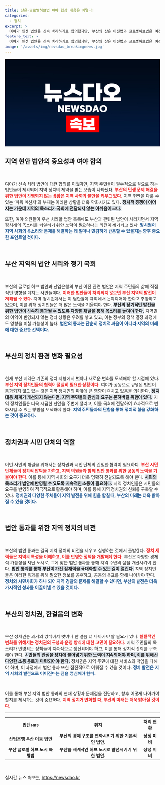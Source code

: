 ```yaml
---
title: 산은·글로벌허브법 여야 협상 내용은 이렇다!
categories:
  - 정치
excerpt: >
  여야가 민생 법안을 신속 처리하기로 합의했지만, 부산의 산은 이전법과 글로벌허브법은 여전히 방치된 상태. 지역 정치의 부재가 무관심을 초래하며, 부산의 明天이 위태로운 상황이다.
feature_text: >
  여야가 민생 법안을 신속 처리하기로 합의했지만, 부산의 산은 이전법과 글로벌허브법은 여전히 방치된 상태. 지역 정치의 부재가 무관심을 초래하며, 부산의 明天이 위태로운 상황이다.
image: '/assets/img/newsdao_breakingnews.jpg'
---
```


<p><img src="/assets/img/newsdao_breakingnews.jpg" alt="koreaapp 속보" /></p>

<h2 data-ke-size="size26">지역 현안 법안의 중요성과 여야 합의</h2>

<p data-ke-size="size16">&nbsp;</p>

<p>여야가 신속 처리 법안에 대한 합의를 이뤘지만, 지역 주민들이 필수적으로 필요로 하는 법안들이 제외되어 지역 정치의 제약을 받는 모습이 나타났다. <b><span style="color: #ee2323;">부산의 민생 문제 해결을 위한 법안이 진행되지 않는 상황은 지역 사회의 불만을 키우고 있다.</span></b> 지역 현안을 다룰 수 있는 ‘파워 메신저’의 부재는 이러한 상황을 더욱 악화시키고 있다. <b><span style="background-color: #21538527;">정치적 정쟁이 이어지는 가운데 지역의 목소리가 국회에 전달되지 않는 아쉬움이 크다.</span></b> </p>

<p>또한, 여야 의원들이 우선 처리할 법안 목록에도 부산과 관련된 법안이 사라지면서 지역 정치계의 목소리를 되살리기 위한 노력이 필요하다는 의견이 제기되고 있다. <b><span style="color: #1a5490;">정치권이 지역 사회의 목소리와 문제를 해결하는 데 얼마나 민감하게 반응할 수 있을지는 향후 중요한 포인트일 것이다.</span></b></p>

<p data-ke-size="size16">&nbsp;</p>

<h2 data-ke-size="size26">부산 지역의 법안 처리와 정기 국회</h2>

<p data-ke-size="size16">&nbsp;</p>

<p>부산의 글로벌 허브 법안과 산업은행의 부산 이전 관련 법안은 지역 주민들의 삶에 직접적인 영향을 미치는 사안들이다. <b><span style="color: #ee2323;">이러한 법안들이 처리되지 않으면 부산 지역의 발전이 저해될 수 있다.</span></b> 지역 정치권에서는 이 법안들이 국회에서 논의되어야 한다고 주장하고 있으며, 이를 위해 정치인들은 더 많은 노력을 기울여야 한다. <b><span style="background-color: #21538527;">부산의 장기적인 발전을 위한 법안이 신속히 통과될 수 있도록 다양한 채널을 통해 목소리를 높여야 한다.</span></b> 지역민의 이익이 반영되지 않는 정치 상황은 우려를 낳고 있고, 이는 정부의 정책 결정 과정에도 영향을 미칠 가능성이 높다. <b><span style="color: #1a5490;">법안의 통과는 단순히 정치적 싸움이 아니라 지역의 미래에 대한 중요한 선택이다.</span></b></p>

<p data-ke-size="size16">&nbsp;</p>

<h2 data-ke-size="size26">부산의 정치 환경 변화 필요성</h2>

<p data-ke-size="size16">&nbsp;</p>

<p>현재 부산 지역은 기존의 정치 지형에서 벗어나 새로운 변화를 모색해야 할 시점에 있다. <b><span style="color: #ee2323;">부산 지역 정치인들의 협력이 절실히 필요한 상황이다.</span></b> 여야가 공동으로 규명된 법안이 통과되지 않고 있는 것은 지역 정치인의 파워에 큰 영향이 미치고 있음을 의미한다. <b><span style="background-color: #21538527;">정치 대응 체계가 개선되지 않는다면, 지역 주민들의 관심과 요구는 묻혀버릴 위험이 있다.</span></b> 지역 정치인들은 더욱 시급한 현안을 주변에 알리고, 이를 국회에 전달하여 효과적으로 변화시킬 수 있는 방법을 모색해야 한다. <b><span style="color: #1a5490;">지역 주민들과의 단합을 통해 정치적 힘을 강화하는 것이 중요하다.</span></b></p>

<p data-ke-size="size16">&nbsp;</p>

<h2 data-ke-size="size26">정치권과 시민 단체의 역할</h2>

<p data-ke-size="size16">&nbsp;</p>

<p>이번 사안의 해결을 위해서는 정치권과 시민 단체의 긴밀한 협력이 필요하다. <b><span style="color: #ee2323;">부산 시민 단체들이 정치적 압박을 가하고, 지역 의원들과 함께 법안 통과를 위한 공동의 노력을 기울여야 한다.</span></b> 이를 통해 지역 사회의 요구가 더욱 명확히 전달되도록 해야 한다. <b><span style="background-color: #21538527;">시민의 목소리가 법안에 반영될 수 있도록 지속적인 소통이 필요하다.</span></b> 지역 정치인들은 시민들의 요구를 반영하여 적극적으로 활동해야 하며, 이를 통해 지역 정치권의 신뢰를 구축할 수 있다. <b><span style="color: #1a5490;">정치권의 다양한 주체들이 지역 발전을 위해 힘을 합칠 때, 부산의 미래는 더욱 밝아질 수 있을 것이다.</span></b></p>

<p data-ke-size="size16">&nbsp;</p>

<h2 data-ke-size="size26">법안 통과를 위한 지역 정치의 비전</h2>

<p data-ke-size="size16">&nbsp;</p>

<p>부산의 법안 통과는 결국 지역 정치의 비전을 세우고 실행하는 것에서 출발한다. <b><span style="color: #ee2323;">정치 세력들은 지역의 특성을 이해하고, 이를 반영한 정책을 개발해야 한다.</span></b> 부산은 다양한 경제적 가능성을 지닌 도시로, 그에 맞는 법안 통과를 통해 지역 주민의 삶을 개선시켜야 한다. <b><span style="background-color: #21538527;">법안 통과를 통해 부산이 가진 잠재력을 극대화할 수 있는 길이 열린다.</span></b> 지역 정치인들은 이러한 통과를 위해 필요한 정보를 공유하고, 공동의 목표를 향해 나아가야 한다. <b><span style="color: #1a5490;">정치와 시민사회가 하나 되어 지역 경찰의 문제를 해결할 수 있다면, 부산의 발전은 더욱 가시적인 성과를 이끌어낼 수 있을 것이다.</span></b></p>

<p data-ke-size="size16">&nbsp;</p>

<h2 data-ke-size="size26">부산의 정치권, 한걸음의 변화</h2>

<p data-ke-size="size16">&nbsp;</p>

<p>부산 정치권은 과거의 방식에서 벗어나 한 걸음 더 나아가야 할 필요가 있다. <b><span style="color: #ee2323;">실질적인 변화를 위해서는 정치권의 구성과 운영 방식에 대한 고민이 필요하다.</span></b> 지역 주민들의 목소리가 반영되는 정책들이 지속적으로 생산되어야 하고, 이를 통해 정치적 신뢰를 구축해야 한다. <b><span style="background-color: #21538527;">시민들의 관심을 정치에 불어넣기 위한 노력이 지속되어야 하며, 이를 위해선 다양한 소통 통로가 마련되어야 한다.</span></b> 정치권은 지역 주민에 대한 서비스와 책임을 다해야 하며, 이 과정에서 법안 통과 또한 점진적으로 이뤄질 수 있을 것이다. <b><span style="color: #1a5490;">정치 발전은 지역 사회의 발전으로 이어진다는 점을 명심해야 한다.</span></b></p>

<p data-ke-size="size16">&nbsp;</p>

<p>이를 통해 부산 지역 법안 통과의 현재 상황과 문제점을 진단하고, 향후 어떻게 나아가야 할지를 제시하는 것이 중요하다. <b><span style="color: #ee2323;">지역 정치가 변화할 때, 부산의 미래는 더욱 밝아질 것이다.</span></b> </p>

<hr>

<table style="width: 100%;">
  <tbody>
    <tr>
      <td style="text-align: center; height: 17px;"><b>법안 наз</b></td>
      <td style="text-align: center; height: 17px;"><b>취지</b></td>
      <td style="text-align: center; height: 17px;"><b>처리 현황</b></td>
    </tr>
    <tr>
      <td style="text-align: center; height: 17px;"><b>산업은행 부산 이동 법안</b></td>
      <td style="text-align: center; height: 17px;"><b>부산의 경제 구조를 변화시키기 위한 기본적인 법안.</b></td>
      <td style="text-align: center; height: 17px;"><b>상정 미비</b></td>
    </tr>
    <tr>
      <td style="text-align: center; height: 17px;"><b>부산 글로벌 허브 도시 특별법</b></td>
      <td style="text-align: center; height: 17px;"><b>부산을 세계적인 허브 도시로 발전시키기 위한 법안.</b></td>
      <td style="text-align: center; height: 17px;"><b>상정 미비</b></td>
    </tr>
  </tbody>
</table>

<p data-ke-size="size16">&nbsp;</p>
실시간 뉴스 속보는, <a href="https://newsdao.kr" rel="dofollow">https://newsdao.kr</a>



